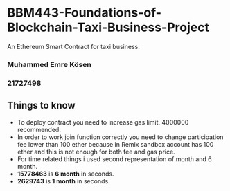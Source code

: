 # BBM443-Foundations-of-Blockchain-Taxi-Business-Project
An Ethereum Smart Contract for taxi business.

### Muhammed Emre Kösen
### 21727498

## Things to know
* To deploy contract you need to increase gas limit. 4000000 recommended.
* In order to work join function correctly you need to change participation fee lower than 100 ether because in Remix sandbox account has 100 ether and this is not enough for both fee and gas price.
* For time related things i used second representation of month and 6 month.
* **15778463** is **6 month** in seconds.
* **2629743** is **1 month** in seconds.
